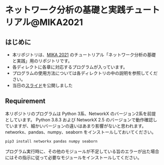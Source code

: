 # ネットワーク分析の基礎と実践チュートリアル@MIKA2021
## はじめに
- 本リポジトリは、[MIKA 2021](https://mika-wc.org/2021/) のチュートリアル「ネットワーク分析の基礎と実践」用のリポジトリです。
- 各ディレクトに各章に対応するプログラムが入っています。
- プログラムの使用方法については各ディレクトリの中の説明を参照してください。
- 当日の[スライド](https://github.com/s-tugawa/MIKA21_tutorial/blob/main/MIKA21_slide.pdf)を公開しました
## Requirement
本リポジトリのプログラムは Python 3系、NetworkX のバージョン2系を前提としています。
Python 3.8.3 および NetworkX 2.5 のバージョンで動作確認していますが、細かいバージョンの違いはあまり影響がないと思われます。
networkx、pandas、numpy、seaborn をインストールしておいてください。
```bash
pip3 install networkx pandas numpy seaborn
```
プログラム実行時に、その他のモジュールが不足している旨のエラーが出た場合にはその指示に従って必要なモジュールをインストールしてください。
